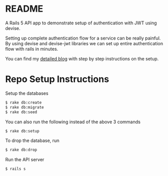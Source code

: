 # README

A Rails 5 API app to demonstrate setup of authentication with JWT using devise.

Setting up complete authentication flow for a service can be really painful. By using devise and devise-jwt libraries we can set up entire authentication flow with rails in minutes.

You can find my <a href="https://medium.com/@nandhaez/2019-how-i-set-up-authentication-with-jwt-in-just-a-few-lines-of-code-with-rails-5-api-devise-9db7d3cee2c0">detailed blog</a> with step by step instructions on the setup.

# Repo Setup Instructions

Setup the databases
```sh
$ rake db:create
$ rake db:migrate
$ rake db:seed
```
You can also run the following instead of the above 3 commands
```sh
$ rake db:setup
```
To drop the database, run
```sh
$ rake db:drop
```

Run the API server
```sh
$ rails s
```
